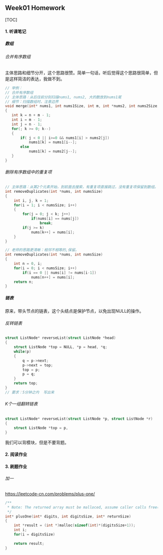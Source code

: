 ## Week01 Homework

[TOC]

#### 1. 听课笔记

##### 数组

###### 合并有序数组

主体思路和细节分开，这个思路很赞。简单一句话，听后觉得这个思路很简单，但是这样简洁的表达，我做不到。

 ```c
// 举例：
// 合并有序数组
// 主体思路：从后往前分别扫描nums1, nums2, 大的数放到nums1尾
// 细节：扫描数组时，注意边界
void merge(int* nums1, int nums1Size, int m, int *nums2, int nums2Size, int n)
{
    int k = n + m - 1;
    int i = m - 1;
    int j = n - 1;
    for(; k >= 0; k--)
    {
        if( j < 0 || i>=0 && nums1[i] > nums2[j])
            nums1[k] = nums1[i--];
        else
            nums1[k] = nums2[j--];
    }
}
 ```



###### 删除有序数组中的重复项

```c
// 主体思路：从第2个元素开始，到前面去搜索，有重复项直接跳过，没有重复项保留到数组。
int removeDuplicates(int *nums, int numsSize)
{
    int i, j, k = 1;
    for(i = 1; i < numsSize; i++)
    {
        for(j = 0; j < k; j++)
            if(nums[i] == nums[j])
                break;
        if(j >= k)
            nums[k++] = nums[i];
    }
}

// 老师的思路更清晰：相邻不相等的,保留。
int removeDuplicates(int *nums, int numsSize)
{
    int n = 0, i;
    for(i = 0; i < numsSize; i++)
        if(i == 0 || nums[i] != nums[i-1])
            nums[n++] = nums[i];
    return n;
}

```

##### 链表

原来，带头节点的链表，这个头结点是保护节点，以免出现NULL的操作。

###### 反转链表

```c
struct ListNode* reverseList(struct ListNode *head)
{
    struct ListNode *top = NULL, *p = head, *q;
    while(p)
    {
        q = p->next;
        p->next = top;
        top = p;
        p = q;
    }
    return top;
}
// 要求：5分钟之内  写出来
```

###### K个一组翻转链表

```c
struct ListNode* reverseList(struct ListNode *p, struct ListNode *r)
{
    struct ListNode *top = p, 
}
```

我们可以背模块，但是不要背题。

#### 2. 阅读作业

#### 3. 刷题作业



###### 加一

https://leetcode-cn.com/problems/plus-one/

```c
/**
 * Note: The returned array must be malloced, assume caller calls free().
 */
int* plusOne(int* digits, int digitsSize, int* returnSize)
{
	int *result = (int *)malloc(sizeof(int)*(digitsSize+1));
    int i;
    for(i = digitsSize)
    
    return result;
}
```

